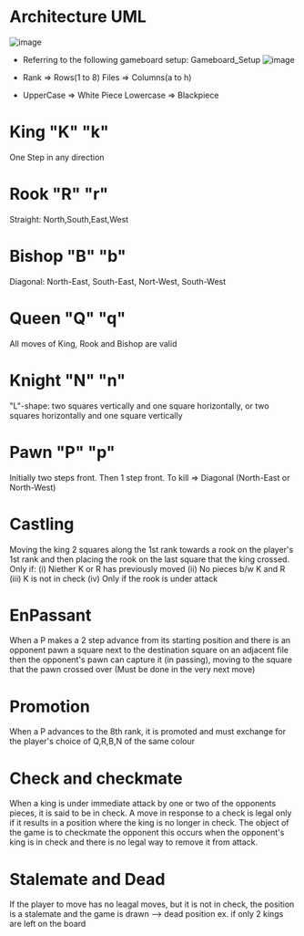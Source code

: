  # Architecture UML
 
![image](https://user-images.githubusercontent.com/88818462/160461981-a9208758-e609-4488-a0d3-cb5411b084b8.png)

- Referring to the following gameboard setup: Gameboard_Setup
 ![image](https://user-images.githubusercontent.com/88818462/160600099-1b367ac1-31aa-4760-8d4b-027d60d43422.png)


- Rank => Rows(1 to 8) Files => Columns(a to h)
- UpperCase => White Piece Lowercase => Blackpiece
# King "K" "k"
One Step in any direction

# Rook "R" "r"
Straight: North,South,East,West

# Bishop "B" "b"
Diagonal: North-East, South-East, Nort-West, South-West

# Queen "Q" "q"
All moves of King, Rook and Bishop are valid

# Knight "N" "n"
"L"-shape: two squares vertically and one square horizontally, or two squares horizontally and one square vertically

# Pawn "P" "p"
Initially two steps front. Then 1 step front. To kill => Diagonal (North-East or North-West)

# Castling
Moving the king 2 squares along the 1st rank towards a rook on the player's 1st rank and then placing the rook on the last square that the king crossed. Only if: (i) Niether K or R has previously moved (ii) No pieces b/w K and R (iii) K is not in check (iv) Only if the rook is under attack

# EnPassant
When a P makes a 2 step advance from its starting position and there is an opponent pawn a square next to the destination square on an adjacent file then the opponent's pawn can capture it (in passing), moving to the square that the pawn crossed over (Must be done in the very next move)

# Promotion
When a P advances to the 8th rank, it is promoted and must exchange for the player's choice of Q,R,B,N of the same colour

# Check and checkmate
When a king is under immediate attack by one or two of the opponents pieces, it is said to be in check. A move in response to a check is legal only if it results in a position where the king is no longer in check. The object of the game is to checkmate the opponent this occurs when the opponent's king is in check and there is no legal way to remove it from attack.

# Stalemate and Dead
If the player to move has no leagal moves, but it is not in check, the position is a stalemate and the game is drawn --> dead position ex. if only 2 kings are left on the board
